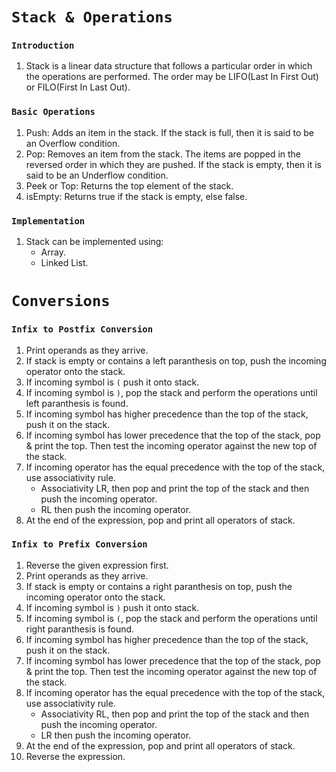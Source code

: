 # `Stack & Operations`

### `Introduction`

1. Stack is a linear data structure that follows a particular order in which the operations are performed. The order may be LIFO(Last In First Out) or FILO(First In Last Out).

### `Basic Operations`

1. Push: Adds an item in the stack. If the stack is full, then it is said to be an Overflow condition.
2. Pop: Removes an item from the stack. The items are popped in the reversed order in which they are pushed. If the stack is empty, then it is said to be an Underflow condition.
3. Peek or Top: Returns the top element of the stack.
4. isEmpty: Returns true if the stack is empty, else false.

### `Implementation`

1. Stack can be implemented using:
   - Array.
   - Linked List.

# `Conversions`

### `Infix to Postfix Conversion`

1. Print operands as they arrive.
2. If stack is empty or contains a left paranthesis on top, push the incoming operator onto the stack.
3. If incoming symbol is `(` push it onto stack.
4. If incoming symbol is `)`, pop the stack and perform the operations until left paranthesis is found.
5. If incoming symbol has higher precedence than the top of the stack, push it on the stack.
6. If incoming symbol has lower precedence that the top of the stack, pop & print the top. Then test the incoming operator against the new top of the stack.
7. If incoming operator has the equal precedence with the top of the stack, use associativity rule.
   - Associativity LR, then pop and print the top of the stack and then push the incoming operator.
   - RL then push the incoming operator.
8. At the end of the expression, pop and print all operators of stack.

### `Infix to Prefix Conversion`

1. Reverse the given expression first.
2. Print operands as they arrive.
3. If stack is empty or contains a right paranthesis on top, push the incoming operator onto the stack.
4. If incoming symbol is `)` push it onto stack.
5. If incoming symbol is `(`, pop the stack and perform the operations until right paranthesis is found.
6. If incoming symbol has higher precedence than the top of the stack, push it on the stack.
7. If incoming symbol has lower precedence that the top of the stack, pop & print the top. Then test the incoming operator against the new top of the stack.
8. If incoming operator has the equal precedence with the top of the stack, use associativity rule.
   - Associativity RL, then pop and print the top of the stack and then push the incoming operator.
   - LR then push the incoming operator.
9. At the end of the expression, pop and print all operators of stack.
10. Reverse the expression.
